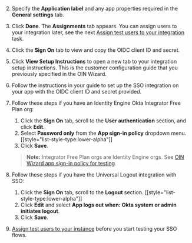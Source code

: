 2. Specify the **Application label** and any app properties required in the **General settings** tab.
3. Click **Done**. The **Assignments** tab appears.
   You can assign users to your integration later, see the next [Assign test users to your integration](#assign-test-users-to-your-integration-instance) task.
4. Click the **Sign On** tab to view and copy the OIDC client ID and secret.
5. Click **View Setup Instructions** to open a new tab to your integration setup instructions. This is the customer configuration guide that you previously specified in the OIN Wizard.
6. Follow the instructions in your guide to set up the SSO integration on your app with the OIDC client ID and secret provided.
7. Follow these steps if you have an Identity Engine Okta Integrator Free Plan org:
   1. Click the **Sign On** tab, scroll to the **User authentication** section, and click **Edit**.
   1. Select **Password only** from the **App sign-in policy** dropdown menu.
   [[style="list-style-type:lower-alpha"]]
   1. Click **Save**.
   > **Note:** Integrator Free Plan orgs are Identity Engine orgs. See [OIN Wizard app sign-in policy for testing](/docs/guides/submit-app-prereq/main/#oin-wizard-app-sign-in-policy-for-testing).
8. Follow these steps if you have the Universal Logout integration with SSO:
   1. Click the **Sign On** tab, scroll to the **Logout** section.
   [[style="list-style-type:lower-alpha"]]
   1. Click **Edit** and select **App logs out when: Okta system or admin initiates logout**.
   1. Click **Save**.

9. [Assign test users to your instance](#assign-test-users-to-your-integration-instance) before you start testing your SSO flows.